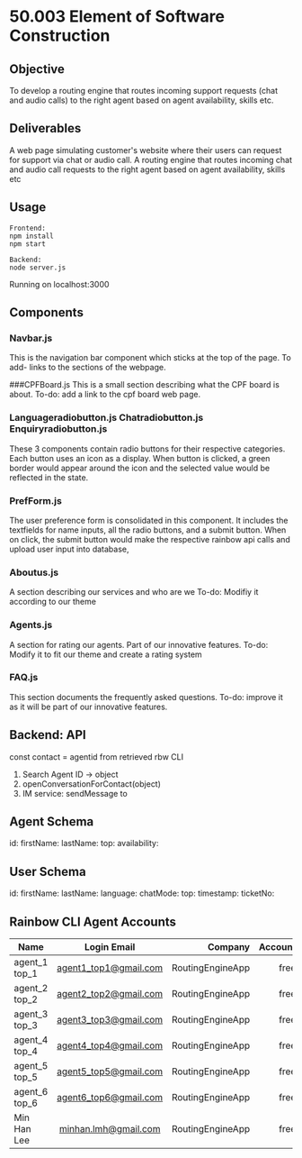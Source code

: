 # 50.003 Element of Software Construction

## Objective
To develop a routing engine that routes incoming support requests (chat and audio calls) to the right agent based on agent availability, skills etc.

## Deliverables
A web page simulating customer's website where their users can request for support via chat or audio call.
A routing engine that routes incoming chat and audio call requests to the right agent based on agent availability, skills etc

## Usage

```
Frontend:
npm install
npm start
```
```
Backend:
node server.js
```
Running on localhost:3000

## Components

### Navbar.js
This is the navigation bar component which sticks at the top of the page. 
To add- links to the sections of the webpage.

###CPFBoard.js
This is a small section describing what the CPF board is about. 
To-do: add a link to the cpf board web page.

### Languageradiobutton.js Chatradiobutton.js Enquiryradiobutton.js
These 3 components contain radio buttons for their respective categories. Each button uses an icon as a display. When button is clicked, a green border would appear around the icon and the selected value would be reflected in the state.

### PrefForm.js 
The user preference form is consolidated in this component. It includes the textfields for name inputs, all the radio buttons, and a submit button. When on click, the submit button would make the respective rainbow api calls and upload user input into database,

### Aboutus.js
A section describing our services and who are we
To-do: Modifiy it according to our theme 

### Agents.js
A section for rating our agents. Part of our innovative features.
To-do: Modify it to fit our theme and create a rating system

### FAQ.js
This section documents the frequently asked questions.
To-do: improve it as it will be part of our innovative features.

## Backend: API
const contact = agentid from retrieved rbw CLI
1. Search Agent ID -> object
2. openConversationForContact(object)
3. IM service: sendMessage to 


## Agent Schema
id:
firstName:
lastName: 
top:
availability: 

## User Schema
id: 
firstName:
lastName: 
language:
chatMode:
top:
timestamp:
ticketNo:

## Rainbow CLI Agent Accounts
| Name          | Login Email           | Company          | Account  | Roles                 | Active | ID                       |
| ------------- |:---------------------:| ----------------:| --------:| ---------------------:| ------:| ------------------------:|
| agent_1 top_1 | agent1_top1@gmail.com | RoutingEngineApp | free     | user                  | true   | 5e9bebbed16d013e6a668384 |
| agent_2 top_2 | agent2_top2@gmail.com | RoutingEngineApp | free     | user                  | true   | 5e9bebf5d16d013e6a66839f |
| agent_3 top_3 | agent3_top3@gmail.com | RoutingEngineApp | free     | user                  | true   | 5e9bece4d16d013e6a668498 |
| agent_4 top_4 | agent4_top4@gmail.com | RoutingEngineApp | free     | user                  | true   | 5e9bebbed16d013e6a668384 |
| agent_5 top_5 | agent5_top5@gmail.com | RoutingEngineApp | free     | user                  | true   | 5e9bebf5d16d013e6a66839f |
| agent_6 top_6 | agent6_top6@gmail.com | RoutingEngineApp | free     | user                  | true   | 5e9bece4d16d013e6a668498 |
| Min Han Lee   | minhan.lmh@gmail.com  | RoutingEngineApp | free     | user,admin,app_admin  | true   | 5e9bece4d16d013e6a668498 |